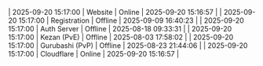 | 2025-09-20 15:17:00 | Website | Online | 2025-09-20 15:16:57 |
| 2025-09-20 15:17:00 | Registration | Offline | 2025-09-09 16:40:23 |
| 2025-09-20 15:17:00 | Auth Server | Offline | 2025-08-18 09:33:31 |
| 2025-09-20 15:17:00 | Kezan (PvE) | Offline | 2025-08-03 17:58:02 |
| 2025-09-20 15:17:00 | Gurubashi (PvP) | Offline | 2025-08-23 21:44:06 |
| 2025-09-20 15:17:00 | Cloudflare | Online | 2025-09-20 15:16:57 |
